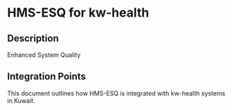 # HMS-ESQ for kw-health

## Description

Enhanced System Quality

## Integration Points

This document outlines how HMS-ESQ is integrated with kw-health systems in Kuwait.
